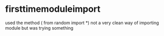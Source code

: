 # firsttimemoduleimport
used the method ( from  random import *)
not a very clean way of importing module but was trying something
